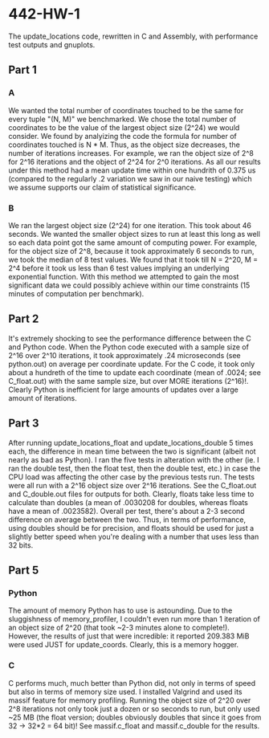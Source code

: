 # 442-HW-1

The update\_locations code, rewritten in C and Assembly, with performance test outputs and gnuplots.

## Part 1

### A

We wanted the total number of coordinates touched to be the same for every tuple "(N, M)" we benchmarked. We chose the total number of coordinates to be the value of the largest object size (2^24) we would consider. We found by analyizing the code the formula for number of coordinates touched is N * M. Thus, as the object size decreases, the number of iterations increases. For example, we ran the object size of 2^8 for 2^16 iterations and the object of 2^24 for 2^0 iterations. As all our results under this method had a mean update time within one hundrith of 0.375 us (compared to the regularly .2 variation we saw in our naive testing) which we assume supports our claim of statistical significance. 

### B

We ran the largest object size (2^24) for one iteration. This took about 46 seconds. We wanted the smaller object sizes to run at least this long as well so each data point got the same amount of computing power. For example, for the object size of 2^8, because it took approximately 6 seconds to run, we took the median of 8 test values. We found that it took till N = 2^20, M = 2^4 before it took us less than 6 test values implying an underlying exponential function. With this method we attempted to gain the most significant data we could possibly achieve within our time constraints (15 minutes of computation per benchmark).

## Part 2

It's extremely shocking to see the performance difference between the C and Python code. When the Python code executed with a sample size of 2^16 over 2^10 iterations, it took approximately .24 microseconds (see python.out) on average per coordinate update. For the C code, it took only about a hundreth of the time to update each coordinate (mean of .0024; see C\_float.out) with the same sample size, but over MORE iterations (2^16)!. Clearly Python is inefficient for large amounts of updates over a large amount of iterations.

## Part 3

After running update\_locations\_float and update\_locations\_double 5 times each, the difference in mean time between the two is significant (albeit not nearly as bad as Python). I ran the five tests in alteration with the other (ie. I ran the double test, then the float test, then the double test, etc.) in case the CPU load was affecting the other case by the previous tests run. The tests were all run with a 2^16 object size over 2^16 iterations. See the C\_float.out and C\_double.out files for outputs for both. Clearly, floats take less time to calculate than doubles (a mean of .0030208 for doubles, whereas floats have a mean of .0023582). Overall per test, there's about a 2-3 second difference on average between the two. Thus, in terms of performance, using doubles should be for precision, and floats should be used for just a slightly better speed when you're dealing with a number that uses less than 32 bits.

## Part 5

### Python

The amount of memory Python has to use is astounding. Due to the sluggishness of memory\_profiler, I couldn't even run more than 1 iteration of an object size of 2^20 (that took ~2-3 minutes alone to complete!). However, the results of just that were incredible: it reported 209.383 MiB were used JUST for update\_coords. Clearly, this is a memory hogger.

### C

C performs much, much better than Python did, not only in terms of speed but also in terms of memory size used. I installed Valgrind and used its massif feature for memory profiling. Running the object size of 2^20 over 2^8 iterations not only took just a dozen or so seconds to run, but only used ~25 MB (the float version; doubles obviously doubles that since it goes from 32 -> 32*2 = 64 bit)! See massif.c\_float and massif.c\_double for the results.